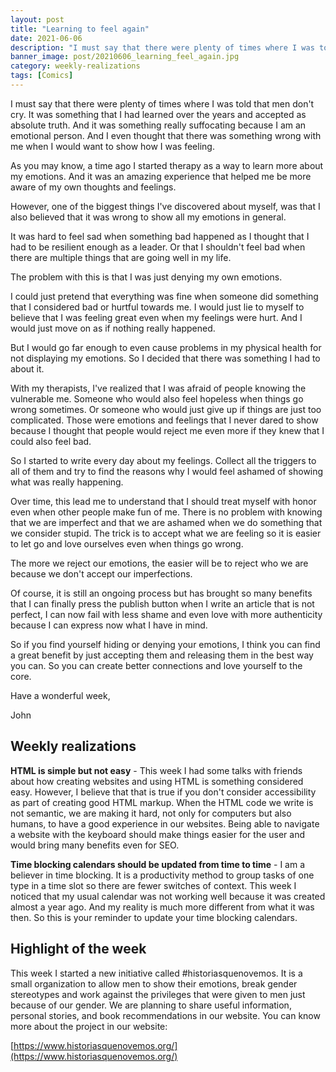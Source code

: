 ```yaml
---
layout: post
title: "Learning to feel again"
date: 2021-06-06
description: "I must say that there were plenty of times where I was told that men don't cry. It was something that I had learned over the years ..."
banner_image: post/20210606_learning_feel_again.jpg
category: weekly-realizations
tags: [Comics]
---
```


I must say that there were plenty of times where I was told that men don't cry. It was something that I had learned over the years and accepted as absolute truth. And it was something really suffocating because I am an emotional person. And I even thought that there was something wrong with me when I would want to show how I was feeling.

As you may know, a time ago I started therapy as a way to learn more about my emotions. And it was an amazing experience that helped me be more aware of my own thoughts and feelings.

However, one of the biggest things I've discovered about myself, was that I also believed that it was wrong to show all my emotions in general.

It was hard to feel sad when something bad happened as I thought that I had to be resilient enough as a leader. Or that I shouldn't feel bad when there are multiple things that are going well in my life. 

The problem with this is that I was just denying my own emotions.

I could just pretend that everything was fine when someone did something that I considered bad or hurtful towards me. I would just lie to myself to believe that I was feeling great even when my feelings were hurt. And I would just move on as if nothing really happened.

But I would go far enough to even cause problems in my physical health for not displaying my emotions. So I decided that there was something I had to about it.

With my therapists, I've realized that I was afraid of people knowing the vulnerable me. Someone who would also feel hopeless when things go wrong sometimes. Or someone who would just give up if things are just too complicated. Those were emotions and feelings that I never dared to show because I thought that people would reject me even more if they knew that I could also feel bad.

So I started to write every day about my feelings. Collect all the triggers to all of them and try to find the reasons why I would feel ashamed of showing what was really happening.

Over time, this lead me to understand that I should treat myself with honor even when other people make fun of me. There is no problem with knowing that we are imperfect and that we are ashamed when we do something that we consider stupid. The trick is to accept what we are feeling so it is easier to let go and love ourselves even when things go wrong.

The more we reject our emotions, the easier will be to reject who we are because we don't accept our imperfections.

Of course, it is still an ongoing process but has brought so many benefits that I can finally press the publish button when I write an article that is not perfect, I can now fail with less shame and even love with more authenticity because I can express now what I have in mind.

So if you find yourself hiding or denying your emotions, I think you can find a great benefit by just accepting them and releasing them in the best way you can. So you can create better connections and love yourself to the core.

Have a wonderful week,

John

## Weekly realizations

**HTML is simple but not easy** - This week I had some talks with friends about how creating websites and using HTML is something considered easy. However, I believe that that is true if you don't consider accessibility as part of creating good HTML markup. When the HTML code we write is not semantic, we are making it hard, not only for computers but also humans, to have a good experience in our websites. Being able to navigate a website with the keyboard should make things easier for the user and would bring many benefits even for SEO.

**Time blocking calendars should be updated from time to time** - I am a believer in time blocking. It is a productivity method to group tasks of one type in a time slot so there are fewer switches of context. This week I noticed that my usual calendar was not working well because it was created almost a year ago. And my reality is much more different from what it was then. So this is your reminder to update your time blocking calendars.

## Highlight of the week

This week I started a new initiative called #historiasquenovemos. It is a small organization to allow men to show their emotions, break gender stereotypes and work against the privileges that were given to men just because of our gender. We are planning to share useful information, personal stories, and book recommendations in our website. You can know more about the project in our website:

[https://www.historiasquenovemos.org/](https://www.historiasquenovemos.org/)
